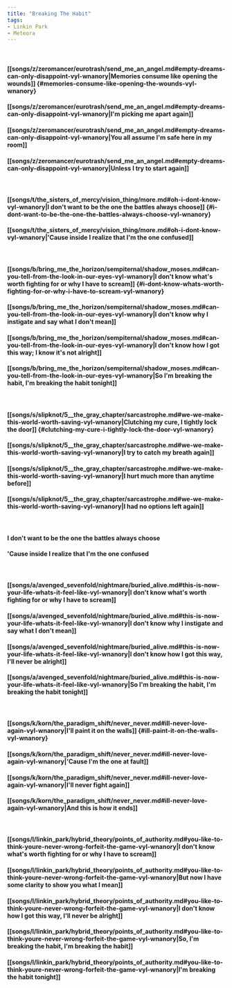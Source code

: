 ```yaml
---
title: "Breaking The Habit"
tags:
- Linkin Park
- Meteora
---
```

&nbsp;
#### [[songs/z/zeromancer/eurotrash/send_me_an_angel.md#empty-dreams-can-only-disappoint-vyl-wnanory|Memories consume like opening the wounds]] {#memories-consume-like-opening-the-wounds-vyl-wnanory}
#### [[songs/z/zeromancer/eurotrash/send_me_an_angel.md#empty-dreams-can-only-disappoint-vyl-wnanory|I'm picking me apart again]]
#### [[songs/z/zeromancer/eurotrash/send_me_an_angel.md#empty-dreams-can-only-disappoint-vyl-wnanory|You all assume I'm safe here in my room]]
#### [[songs/z/zeromancer/eurotrash/send_me_an_angel.md#empty-dreams-can-only-disappoint-vyl-wnanory|Unless I try to start again]]
&nbsp;
#### [[songs/t/the_sisters_of_mercy/vision_thing/more.md#oh-i-dont-know-vyl-wnanory|I don't want to be the one the battles always choose]] {#i-dont-want-to-be-the-one-the-battles-always-choose-vyl-wnanory}
#### [[songs/t/the_sisters_of_mercy/vision_thing/more.md#oh-i-dont-know-vyl-wnanory|'Cause inside I realize that I'm the one confused]]
&nbsp;
#### [[songs/b/bring_me_the_horizon/sempiternal/shadow_moses.md#can-you-tell-from-the-look-in-our-eyes-vyl-wnanory|I don't know what's worth fighting for or why I have to scream]] {#i-dont-know-whats-worth-fighting-for-or-why-i-have-to-scream-vyl-wnanory}
#### [[songs/b/bring_me_the_horizon/sempiternal/shadow_moses.md#can-you-tell-from-the-look-in-our-eyes-vyl-wnanory|I don't know why I instigate and say what I don't mean]]
#### [[songs/b/bring_me_the_horizon/sempiternal/shadow_moses.md#can-you-tell-from-the-look-in-our-eyes-vyl-wnanory|I don't know how I got this way; I know it's not alright]]
#### [[songs/b/bring_me_the_horizon/sempiternal/shadow_moses.md#can-you-tell-from-the-look-in-our-eyes-vyl-wnanory|So I'm breaking the habit, I'm breaking the habit tonight]]
&nbsp;
#### [[songs/s/slipknot/5__the_gray_chapter/sarcastrophe.md#we-we-make-this-world-worth-saving-vyl-wnanory|Clutching my cure, I tightly lock the door]] {#clutching-my-cure-i-tightly-lock-the-door-vyl-wnanory}
#### [[songs/s/slipknot/5__the_gray_chapter/sarcastrophe.md#we-we-make-this-world-worth-saving-vyl-wnanory|I try to catch my breath again]]
#### [[songs/s/slipknot/5__the_gray_chapter/sarcastrophe.md#we-we-make-this-world-worth-saving-vyl-wnanory|I hurt much more than anytime before]]
#### [[songs/s/slipknot/5__the_gray_chapter/sarcastrophe.md#we-we-make-this-world-worth-saving-vyl-wnanory|I had no options left again]]
&nbsp;
#### I don't want to be the one the battles always choose
#### 'Cause inside I realize that I'm the one confused
&nbsp;
#### [[songs/a/avenged_sevenfold/nightmare/buried_alive.md#this-is-now-your-life-whats-it-feel-like-vyl-wnanory|I don't know what's worth fighting for or why I have to scream]]
#### [[songs/a/avenged_sevenfold/nightmare/buried_alive.md#this-is-now-your-life-whats-it-feel-like-vyl-wnanory|I don't know why I instigate and say what I don't mean]]
#### [[songs/a/avenged_sevenfold/nightmare/buried_alive.md#this-is-now-your-life-whats-it-feel-like-vyl-wnanory|I don't know how I got this way, I'll never be alright]]
#### [[songs/a/avenged_sevenfold/nightmare/buried_alive.md#this-is-now-your-life-whats-it-feel-like-vyl-wnanory|So I'm breaking the habit, I'm breaking the habit tonight]]
&nbsp;
#### [[songs/k/korn/the_paradigm_shift/never_never.md#ill-never-love-again-vyl-wnanory|I'll paint it on the walls]] {#ill-paint-it-on-the-walls-vyl-wnanory}
#### [[songs/k/korn/the_paradigm_shift/never_never.md#ill-never-love-again-vyl-wnanory|'Cause I'm the one at fault]]
#### [[songs/k/korn/the_paradigm_shift/never_never.md#ill-never-love-again-vyl-wnanory|I'll never fight again]]
#### [[songs/k/korn/the_paradigm_shift/never_never.md#ill-never-love-again-vyl-wnanory|And this is how it ends]]
&nbsp;
#### [[songs/l/linkin_park/hybrid_theory/points_of_authority.md#you-like-to-think-youre-never-wrong-forfeit-the-game-vyl-wnanory|I don't know what's worth fighting for or why I have to scream]]
#### [[songs/l/linkin_park/hybrid_theory/points_of_authority.md#you-like-to-think-youre-never-wrong-forfeit-the-game-vyl-wnanory|But now I have some clarity to show you what I mean]]
#### [[songs/l/linkin_park/hybrid_theory/points_of_authority.md#you-like-to-think-youre-never-wrong-forfeit-the-game-vyl-wnanory|I don't know how I got this way, I'll never be alright]]
#### [[songs/l/linkin_park/hybrid_theory/points_of_authority.md#you-like-to-think-youre-never-wrong-forfeit-the-game-vyl-wnanory|So, I'm breaking the habit, I'm breaking the habit]]
#### [[songs/l/linkin_park/hybrid_theory/points_of_authority.md#you-like-to-think-youre-never-wrong-forfeit-the-game-vyl-wnanory|I'm breaking the habit tonight]]
